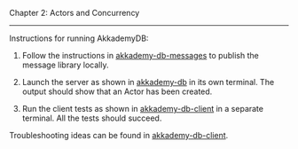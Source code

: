 Chapter 2:  Actors and Concurrency

***

Instructions for running AkkademyDB:

1) Follow the instructions in [akkademy-db-messages](akkademy-db-messages/README.md) to
publish the message library locally.

2) Launch the server as shown in [akkademy-db](akkademy-db/README.md) in its own terminal.
The output should show that an Actor has been created.

3) Run the client tests as shown in [akkademy-db-client](akkademy-db-client/README.md) in
a separate terminal.  All the tests should succeed.

Troubleshooting ideas can be found in [akkademy-db-client](akkademy-db-client/README.md).  
